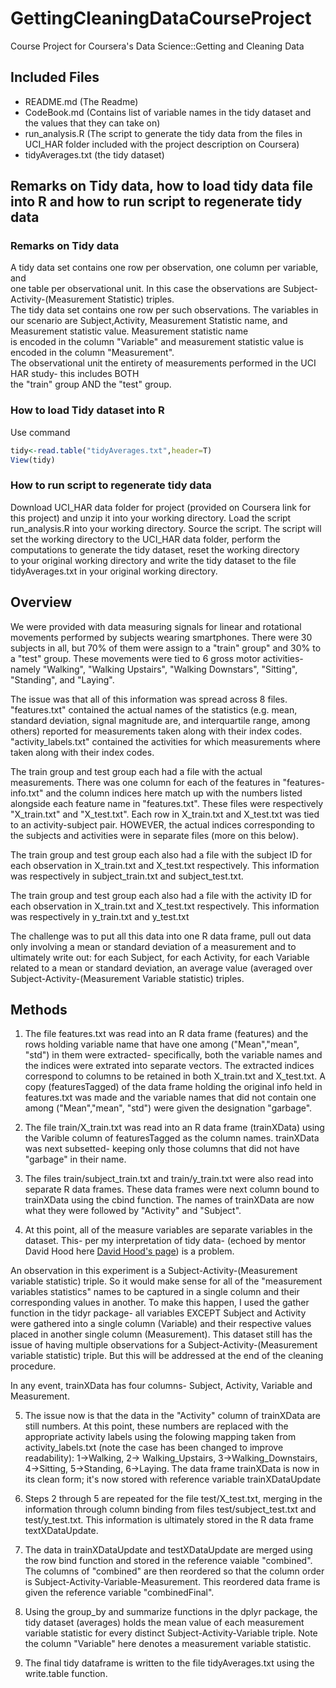 # GettingCleaningDataCourseProject
Course Project for Coursera's Data Science::Getting and Cleaning Data

## Included Files
* README.md (The Readme)  
* CodeBook.md (Contains list of variable names in the tidy dataset and the values that they can take on)  
* run_analysis.R (The script to generate the tidy data from the files in UCI_HAR folder included with the project description on Coursera)  
* tidyAverages.txt (the tidy dataset)  

## Remarks on Tidy data, how to load tidy data file into R and how to run script to regenerate tidy data

### Remarks on Tidy data
A tidy data set contains one row per observation, one column per variable, and  
one table per observational unit. In this case the observations are Subject-Activity-(Measurement Statistic) triples.  
The tidy data set contains one row per such observations. The variables in our scenario are 
Subject,Activity, Measurement Statistic name, and Measurement statistic value. Measurement statistic name  
is encoded in the column "Variable" and measurement statistic value is encoded in the column "Measurement".  
The observational unit the entirety of measurements performed in the UCI HAR study- this includes BOTH  
the "train" group AND the "test" group. 

### How to load Tidy dataset into R
Use command 
```R
tidy<-read.table("tidyAverages.txt",header=T)  
View(tidy)  
```
### How to run script to regenerate tidy data
Download UCI_HAR data folder for project (provided on Coursera link for this project) and unzip it into your working directory. Load the script run_analysis.R into your working directory. Source the script. The script will set the working 
directory to the UCI_HAR data folder, perform the computations to generate the tidy dataset, reset the working directory  
to your original working directory and write the tidy dataset to the file tidyAverages.txt in your original working directory.


## Overview
We were provided with data measuring signals for linear and rotational movements performed
by subjects wearing smartphones. There were 30 subjects in all, but 70% of them were assign to 
a "train" group" and 30% to a "test" group. These movements were tied to 6 gross motor activities-
namely "Walking", "Walking Upstairs", "Walking Downstars", "Sitting", "Standing",
and "Laying". 

The issue was that all of this information was spread across 8 files. "features.txt"
contained the actual names of the statistics (e.g. mean, standard deviation, signal magnitude are,
and interquartile range, among others) reported for measurements taken along with their index codes. 
"activity_labels.txt" contained the activities for which measurements where taken along with
their index codes.

The train group and test group each had a file with the actual measurements. There was
one column for each of the features in "features-info.txt" and the column indices here
match up with the numbers listed alongside each feature name in "features.txt". These 
files were respectively "X_train.txt" and "X_test.txt". Each row in X_train.txt
and X_test.txt was tied to an activity-subject pair. HOWEVER, the actual indices corresponding
to the subjects and activities were in separate files (more on this below). 

The train group and test group each also had a file with the subject ID for each observation
in X_train.txt and X_test.txt respectively. This information was respectively in subject_train.txt
and subject_test.txt.

The train group and test group each also had a file with the activity ID for each observation
in X_train.txt and X_test.txt respectively. This information was respectively in y_train.txt
and y_test.txt

The challenge was to put all this data into one R data frame, pull out data only involving a mean 
or standard deviation of a measurement and to ultimately write out: for each Subject, for each Activity,
for each Variable related to a mean or standard deviation, an average value (averaged over
Subject-Activity-(Measurement Variable statistic) triples.

## Methods
1. The file features.txt was read into an R data frame (features) and the rows holding variable name that
have one among ("Mean","mean", "std") in them were extracted- specifically, both the variable names
and the indices were extrated into separate vectors. The extracted indices correspond to columns to be retained in both X_train.txt and X_test.txt. A copy (featuresTagged) of the data frame holding the original info
held in features.txt was made and the variable names that did not contain one among ("Mean","mean", "std")
were given the designation "garbage". 

2. The file train/X_train.txt was read into an R data frame (trainXData) using the Varible column of featuresTagged
as the column names. trainXData was next subsetted- keeping only those columns that did not have "garbage" in their name.

3. The files train/subject_train.txt and train/y_train.txt were also read into separate R data frames. These data frames were next column bound to trainXData using the cbind function. The names of trainXData are now what they were followed by "Activity" and "Subject". 

4. At this point, all of the measure variables are separate variables in the dataset. This- per my interpretation of tidy data- (echoed by mentor David Hood here <a href="https://thoughtfulbloke.wordpress.com/2015/09/09/getting-and-cleaning-the-assignment/" title="Link to David Hood's page regarding the assignment!">David Hood's page</a>) is a problem.

An observation in this experiment is a Subject-Activity-(Measurement variable statistic) triple. So it would make sense for all of the "measurement variables statistics" names to be captured in a single column and their corresponding values in another. To make this happen, I used the gather function in the tidyr package- all variables EXCEPT Subject and Activity were gathered into a single column (Variable) and their respective values placed in another single column (Measurement). This dataset still has the issue of having multiple observations for a Subject-Activity-(Measurement variable statistic) triple. But this will be addressed at the end of the cleaning procedure. 

In any event, trainXData has four columns- Subject, Activity, Variable and Measurement.

5. The issue now is that the data in the "Activity" column of trainXData are still numbers. At this point, these numbers are replaced with the appropriate activity labels using the folowing mapping taken from activity_labels.txt (note the case has been
changed to improve readability): 1->Walking, 2-> Walking_Upstairs,
3->Walking_Downstairs, 4->Sitting, 5->Standing, 6->Laying. The data frame trainXData is now in its clean form; it's now
stored with reference variable trainXDataUpdate

6. Steps 2 through 5 are repeated for the file test/X_test.txt, merging in the information through column binding from files
test/subject_test.txt and test/y_test.txt. This information is ultimately stored in the R data frame textXDataUpdate. 

7. The data in trainXDataUpdate and testXDataUpdate are merged using the row bind function and stored in the reference
vaiable "combined". The columns of "combined" are then reordered so that the column order is
Subject-Activity-Variable-Measurement. This reordered data frame is given the reference variable "combinedFinal".

8. Using the group_by and summarize functions in the dplyr package, the tidy dataset (averages) holds the mean value of each
measurement variable statistic for every distinct Subject-Activity-Variable triple. Note the column "Variable" here denotes a 
measurement variable statistic.

9. The final tidy dataframe is written to the file tidyAverages.txt using the write.table function.





